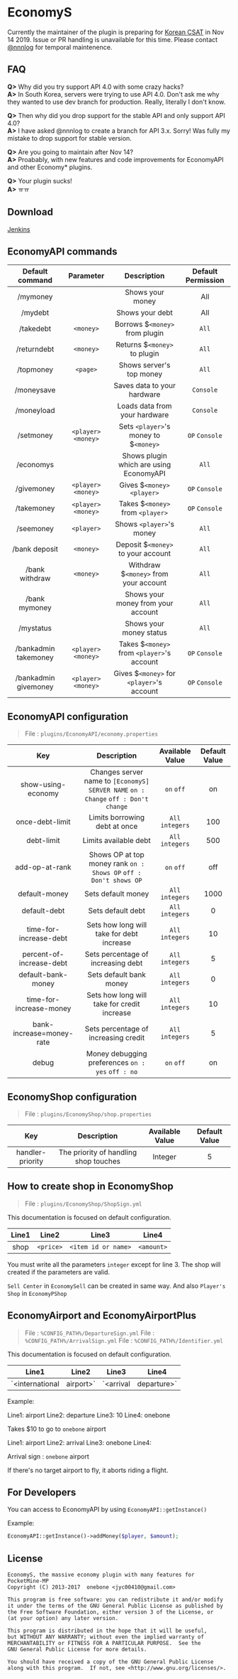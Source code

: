 # EconomyS

Currently the maintainer of the plugin is preparing for [Korean CSAT](https://en.wikipedia.org/wiki/College_Scholastic_Ability_Test) in Nov 14 2019. Issue or PR handling is unavailable for this time. Please contact [@nnnlog](https://github.com/nnnlog) for temporal maintenence. 

## FAQ
**Q>** Why did you try support API 4.0 with some crazy hacks?<br>
**A>** In South Korea, servers were trying to use API 4.0. Don't ask me why they wanted to use dev branch for production. Really, literally I don't know.

**Q>** Then why did you drop support for the stable API and only support API 4.0?<br>
**A>** I have asked @nnnlog to create a branch for API 3.x. Sorry! Was fully my mistake to drop support for stable version.

**Q>** Are you going to maintain after Nov 14?<br>
**A>** Proabably, with new features and code improvements for EconomyAPI and other Economy* plugins.

**Q>** Your plugin sucks!<br>
**A>** ㅠㅠ


## Download
[Jenkins](https://jenkins.onebone.me/job/EconomyS/)

## EconomyAPI commands

| Default command | Parameter | Description | Default Permission |
| :-----: | :-------: | :---------: | :-------: |
| /mymoney | | Shows your money | All |
| /mydebt | | Shows your debt | All |
| /takedebt | `<money>` | Borrows $`<money>` from plugin | `All` |
| /returndebt | `<money>` | Returns $`<money>` to plugin | `All` |
| /topmoney | `<page>` | Shows server's top money | `All` |
| /moneysave | | Saves data to your hardware | `Console` |
| /moneyload | | Loads data from your hardware | `Console` |
| /setmoney | `<player>` `<money>` | Sets `<player>`'s money to $`<money>` | `OP` `Console` |
| /economys | | Shows plugin which are using EconomyAPI | `All` |
| /givemoney | `<player>` `<money>` | Gives $`<money>` `<player>` | `OP` `Console` |
| /takemoney | `<player>` `<money>` | Takes $`<money>` from `<player>` | `OP` `Console` |
| /seemoney | `<player>` | Shows `<player>`'s money | `All` |
| /bank deposit | `<money>` | Deposit $`<money>` to your account | `All` |
| /bank withdraw | `<money>` | Withdraw $`<money>` from your account | `All` |
| /bank mymoney | | Shows your money from your account | `All` |
| /mystatus | | Shows your money status | `All` |
| /bankadmin takemoney | `<player>` `<money>` | Takes $`<money>` from `<player>`'s account | `OP` `Console` |
| /bankadmin givemoney | `<player>` `<money>` | Gives $`<money>` for `<player>`'s account | `OP` `Console` |


## EconomyAPI configuration

> File : `plugins/EconomyAPI/economy.properties`

| Key | Description | Available Value | Default Value |
| :-: | :---------: | :---------------: | :---------: |
| show-using-economy | Changes server name to `[EconomyS] SERVER NAME`   `on : Change` `off : Don't change` | `on` `off` | on | 
| once-debt-limit | Limits borrowing debt at once | `All integers` | 100 |
| debt-limit | Limits available debt | `All integers` | 500 |
| add-op-at-rank | Shows OP at top money rank    `on : Shows OP` `off : Don't shows OP` | `on` `off` | off |
| default-money | Sets default money | `All integers` | 1000 |
| default-debt | Sets default debt | `All integers` | 0 |
| time-for-increase-debt | Sets how long will take for debt increase | `All integers` | 10 |
| percent-of-increase-debt | Sets percentage of increasing debt | `All integers` | 5 |
| default-bank-money | Sets default bank money | `All integers` | 0 |
| time-for-increase-money | Sets how long will take for credit increase | `All integers` | 10 |
| bank-increase=money-rate | Sets percentage of increasing credit | `All integers` | 5 |
| debug | Money debugging preferences  `on : yes` `off : no` | `on` `off` | on |

## EconomyShop configuration

> File : `plugins/EconomyShop/shop.properties`

| Key | Description | Available Value | Default Value |
| :-: | :---------: | :-------------: | :-----------: |
| handler-priority | The priority of handling shop touches | Integer | 5 |

## How to create shop in EconomyShop

> File : `plugins/EconomyShop/ShopSign.yml`

This documentation is focused on default configuration.

| Line1 | Line2 | Line3 | Line4 |
| :---: | :---: | :---: | :---: |
| shop | `<price>` | `<item id or name>` | `<amount>` |

You must write all the parameters `integer` except for line 3.
The shop will created if the parameters are valid.

`Sell Center` in `EconomySell` can be created in same way. And also `Player's Shop` in `EconomyPShop`

## EconomyAirport and EconomyAirportPlus

> File : `%CONFIG_PATH%/DepartureSign.yml`
> File : `%CONFIG_PATH%/ArrivalSign.yml`
> File : `%CONFIG_PATH%/Identifier.yml`

This documentation is focused on default configuration.

| Line1 | Line2 | Line3 | Line4 |
| :---: | :---: | :---: | :---: |
| `<international | airport>` | `<arrival | departure>` | `<arrival:`Airport name` departure:`price`>` | `<arrival:`none` departure:`<target>`>` |

Example:

Line1: airport
Line2: departure
Line3: 10
Line4: onebone

Takes $10 to go to `onebone` airport

Line1: airport
Line2: arrival
Line3: onebone
Line4: 

Arrival sign : `onebone` airport

If there's no target airport to fly, it aborts riding a flight.

## For Developers

You can access to EconomyAPI by using `EconomyAPI::getInstance()`

Example:
```php
EconomyAPI::getInstance()->addMoney($player, $amount);
```

## License
```
EconomyS, the massive economy plugin with many features for PocketMine-MP
Copyright (C) 2013-2017  onebone <jyc00410@gmail.com>

This program is free software: you can redistribute it and/or modify
it under the terms of the GNU General Public License as published by
the Free Software Foundation, either version 3 of the License, or
(at your option) any later version.

This program is distributed in the hope that it will be useful,
but WITHOUT ANY WARRANTY; without even the implied warranty of
MERCHANTABILITY or FITNESS FOR A PARTICULAR PURPOSE.  See the
GNU General Public License for more details.

You should have received a copy of the GNU General Public License
along with this program.  If not, see <http://www.gnu.org/licenses/>.
```

